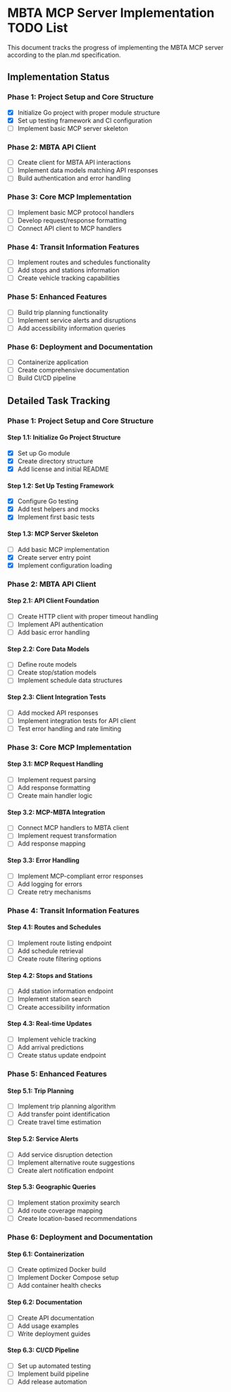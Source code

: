 # MBTA MCP Server Implementation TODO List

This document tracks the progress of implementing the MBTA MCP server according to the plan.md specification.

## Implementation Status

### Phase 1: Project Setup and Core Structure
- [x] Initialize Go project with proper module structure
- [x] Set up testing framework and CI configuration
- [ ] Implement basic MCP server skeleton

### Phase 2: MBTA API Client
- [ ] Create client for MBTA API interactions
- [ ] Implement data models matching API responses
- [ ] Build authentication and error handling

### Phase 3: Core MCP Implementation
- [ ] Implement basic MCP protocol handlers
- [ ] Develop request/response formatting
- [ ] Connect API client to MCP handlers

### Phase 4: Transit Information Features
- [ ] Implement routes and schedules functionality
- [ ] Add stops and stations information
- [ ] Create vehicle tracking capabilities

### Phase 5: Enhanced Features
- [ ] Build trip planning functionality
- [ ] Implement service alerts and disruptions
- [ ] Add accessibility information queries

### Phase 6: Deployment and Documentation
- [ ] Containerize application
- [ ] Create comprehensive documentation
- [ ] Build CI/CD pipeline

## Detailed Task Tracking

### Phase 1: Project Setup and Core Structure

#### Step 1.1: Initialize Go Project Structure
- [x] Set up Go module
- [x] Create directory structure
- [x] Add license and initial README

#### Step 1.2: Set Up Testing Framework
- [x] Configure Go testing
- [x] Add test helpers and mocks
- [x] Implement first basic tests

#### Step 1.3: MCP Server Skeleton
- [ ] Add basic MCP implementation
- [x] Create server entry point
- [x] Implement configuration loading

### Phase 2: MBTA API Client

#### Step 2.1: API Client Foundation
- [ ] Create HTTP client with proper timeout handling
- [ ] Implement API authentication
- [ ] Add basic error handling

#### Step 2.2: Core Data Models
- [ ] Define route models
- [ ] Create stop/station models
- [ ] Implement schedule data structures

#### Step 2.3: Client Integration Tests
- [ ] Add mocked API responses
- [ ] Implement integration tests for API client
- [ ] Test error handling and rate limiting

### Phase 3: Core MCP Implementation

#### Step 3.1: MCP Request Handling
- [ ] Implement request parsing
- [ ] Add response formatting
- [ ] Create main handler logic

#### Step 3.2: MCP-MBTA Integration
- [ ] Connect MCP handlers to MBTA client
- [ ] Implement request transformation
- [ ] Add response mapping

#### Step 3.3: Error Handling
- [ ] Implement MCP-compliant error responses
- [ ] Add logging for errors
- [ ] Create retry mechanisms

### Phase 4: Transit Information Features

#### Step 4.1: Routes and Schedules
- [ ] Implement route listing endpoint
- [ ] Add schedule retrieval
- [ ] Create route filtering options

#### Step 4.2: Stops and Stations
- [ ] Add station information endpoint
- [ ] Implement station search
- [ ] Create accessibility information

#### Step 4.3: Real-time Updates
- [ ] Implement vehicle tracking
- [ ] Add arrival predictions
- [ ] Create status update endpoint

### Phase 5: Enhanced Features

#### Step 5.1: Trip Planning
- [ ] Implement trip planning algorithm
- [ ] Add transfer point identification
- [ ] Create travel time estimation

#### Step 5.2: Service Alerts
- [ ] Add service disruption detection
- [ ] Implement alternative route suggestions
- [ ] Create alert notification endpoint

#### Step 5.3: Geographic Queries
- [ ] Implement station proximity search
- [ ] Add route coverage mapping
- [ ] Create location-based recommendations

### Phase 6: Deployment and Documentation

#### Step 6.1: Containerization
- [ ] Create optimized Docker build
- [ ] Implement Docker Compose setup
- [ ] Add container health checks

#### Step 6.2: Documentation
- [ ] Create API documentation
- [ ] Add usage examples
- [ ] Write deployment guides

#### Step 6.3: CI/CD Pipeline
- [ ] Set up automated testing
- [ ] Implement build pipeline
- [ ] Add release automation